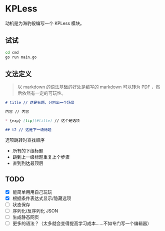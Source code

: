 # KPLess

动机是为海豹骰编写一个 KPLess 模块。

## 试试

```bash
cd cmd 
go run main.go
```

## 文法定义

> 以 markdown 的语法基础的好处是编写的 markdown 可以转为 PDF ，然后依然有一定的可玩性。

```markdown
# title // 这是标题，分割出一个场景

内容 // 内容

* {exp} [tip](#title) // 这个是选项

## t2 // 这是下一级标题
```

选项跳转时查找顺序

- 所有的下级标题
- 跳到上一级标题重复上个步骤
- 直到到达最顶层

## TODO

- [x] 能简单用用自己玩玩
- [x] 根据条件表达式显示/隐藏选项
- [ ] 状态保存
- [ ] 序列化/反序列化 JSON
- [ ] 生成静态网页
- [ ] 更多的语法？（太多就会变得提高学习成本……不如专门写一个编辑器）